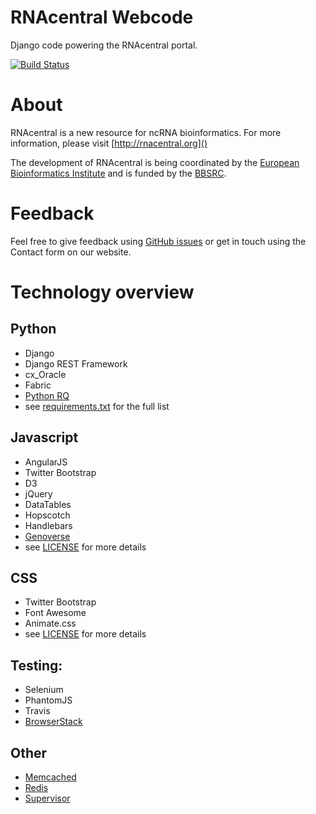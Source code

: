 # RNAcentral Webcode

Django code powering the RNAcentral portal.

[![Build Status](https://travis-ci.org/RNAcentral/rnacentral-webcode.svg?branch=django)](https://travis-ci.org/RNAcentral/rnacentral-webcode)

# About

RNAcentral is a new resource for ncRNA bioinformatics. For more information,
please visit [http://rnacentral.org]()

The development of RNAcentral is being coordinated by the
[European Bioinformatics Institute](http://www.ebi.ac.uk) and is funded by the
[BBSRC](http://www.bbsrc.ac.uk).

# Feedback

Feel free to give feedback using [GitHub issues](https://github.com/RNAcentral/rnacentral-webcode/issues)
or get in touch using the Contact form on our website.

# Technology overview

## Python

* Django
* Django REST Framework
* cx_Oracle
* Fabric
* [Python RQ](http://python-rq.org/)
* see [requirements.txt](rnacentral/requirements.txt) for the full list

## Javascript

* AngularJS
* Twitter Bootstrap
* D3
* jQuery
* DataTables
* Hopscotch
* Handlebars
* [Genoverse](http://genoverse.org)
* see [LICENSE](LICENSE) for more details

## CSS

* Twitter Bootstrap
* Font Awesome
* Animate.css
* see [LICENSE](LICENSE) for more details

## Testing:
* Selenium
* PhantomJS
* Travis
* [BrowserStack](http://browserstack.com)

## Other
* [Memcached](http://memcached.org/)
* [Redis](http://redis.io/)
* [Supervisor](http://supervisord.org/)
